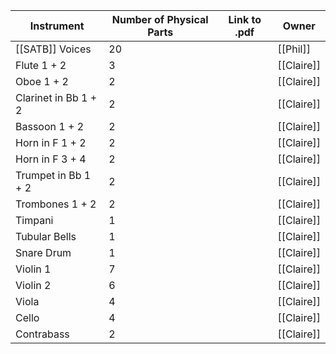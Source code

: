 | Instrument           | Number of Physical Parts | Link to .pdf | Owner      |
| -------------------- | ------------------------ | ------------ | ---------- |
| [[SATB]] Voices      | 20                       |              | [[Phil]]   |
| Flute 1 + 2          | 3                        |              | [[Claire]] |
| Oboe 1 + 2           | 2                        |              | [[Claire]] |
| Clarinet in Bb 1 + 2 | 2                        |              | [[Claire]] |
| Bassoon 1 + 2        | 2                        |              | [[Claire]] |
| Horn in F 1 + 2      | 2                        |              | [[Claire]] |
| Horn in F 3 + 4      | 2                        |              | [[Claire]] |
| Trumpet in Bb 1 + 2  | 2                        |              | [[Claire]] |
| Trombones 1 + 2      | 2                        |              | [[Claire]] |
| Timpani              | 1                        |              | [[Claire]] |
| Tubular Bells        | 1                        |              | [[Claire]] |
| Snare Drum           | 1                        |              | [[Claire]] |
| Violin 1             | 7                        |              | [[Claire]] |
| Violin 2             | 6                        |              | [[Claire]] |
| Viola                | 4                        |              | [[Claire]] |
| Cello                | 4                        |              | [[Claire]] |
| Contrabass           | 2                        |              | [[Claire]] |

